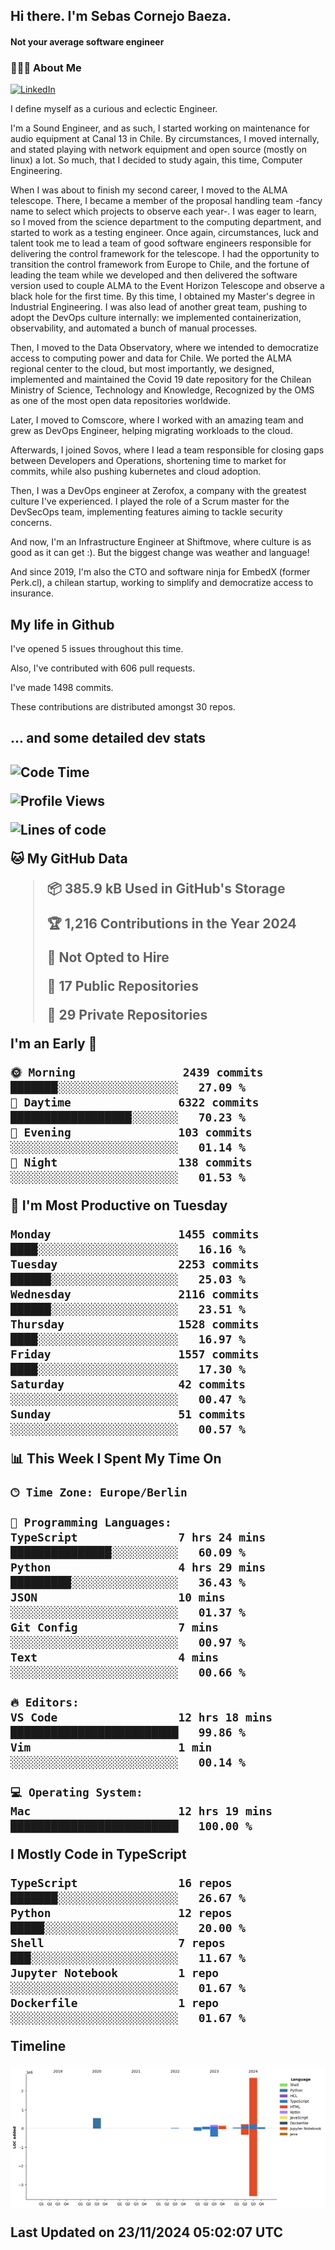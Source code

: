 <h2> Hi there.  I'm Sebas Cornejo Baeza.</h2>
<h4> Not your average software engineer</h4>
<h3> 👨🏻‍💻 About Me </h3>
<a href="http://linkedin.com/in/sebastian-cornejo-baeza/"><img alt="LinkedIn" src="https://img.shields.io/badge/Sebas%20Cornejo%20-informational?style=appveyor&logo=linkedin"></a>


I define myself as a curious and eclectic Engineer.

I'm a Sound Engineer, and as such, I started working on maintenance for audio equipment at Canal 13 in Chile.
By circumstances, I moved internally, and stated playing with network equipment and open source (mostly on linux) 
a lot. So much, that I decided to study again, this time, Computer Engineering.

When I was about to finish my second career, I moved to the ALMA telescope. There, I became a member of the proposal handling team
-fancy name to select which projects to observe each year-. 
I was eager to learn, so I moved from the science department to the computing department, and started to work as 
a testing engineer. Once again, circumstances, luck and talent took me to lead a team of good software engineers 
responsible for delivering the control framework for the telescope. I had the opportunity to transition the control framework from
Europe to Chile, and the fortune of leading the team while we developed and then delivered the software
version used to couple ALMA to the Event Horizon Telescope and observe a black hole for the first time.
By this time, I obtained my Master's degree in Industrial Engineering.
I was also lead of another great team, pushing to adopt the DevOps culture internally: we implemented containerization, observability, and automated a bunch of manual processes.

Then, I moved to the Data Observatory, where we intended to democratize access to computing power
and data for Chile. We ported the ALMA regional center to the cloud, but most importantly, we designed, implemented
and maintained the Covid 19 date repository for the Chilean Ministry of Science, Technology and Knowledge, Recognized by the OMS as one of the most open
data repositories worldwide.

Later, I moved to Comscore, where I worked with an amazing team and grew as DevOps Engineer, helping migrating workloads to the cloud.

Afterwards, I joined Sovos, where I lead a team responsible for closing gaps between Developers and Operations, shortening time to market for commits, while
also pushing kubernetes and cloud adoption.

Then, I was a DevOps engineer at Zerofox, a company with the greatest culture I've experienced. I played the role of a Scrum master for the DevSecOps team,
implementing features aiming to tackle security concerns.

And now, I'm an Infrastructure Engineer at Shiftmove, where culture is as good as it can get :). But the biggest change was weather and language!
 
And since 2019, I'm also the CTO and software ninja for EmbedX (former Perk.cl), a chilean startup, working to simplify and democratize access to insurance.

<h2> My life in Github </h2>

I've opened 5 issues throughout this time.

Also, I've contributed with 606 pull requests.

I've made 1498 commits.

These contributions are distributed amongst 30 repos.

<h2>... and some detailed dev stats<h2>

<!--START_SECTION:waka-->
![Code Time](http://img.shields.io/badge/Code%20Time-968%20hrs%2053%20mins-blue)

![Profile Views](http://img.shields.io/badge/Profile%20Views-0-blue)

![Lines of code](https://img.shields.io/badge/From%20Hello%20World%20I%27ve%20Written-4.0%20million%20lines%20of%20code-blue)

**🐱 My GitHub Data** 

> 📦 385.9 kB Used in GitHub's Storage 
 > 
> 🏆 1,216 Contributions in the Year 2024
 > 
> 🚫 Not Opted to Hire
 > 
> 📜 17 Public Repositories 
 > 
> 🔑 29 Private Repositories 
 > 
**I'm an Early 🐤** 

```text
🌞 Morning                2439 commits        ███████░░░░░░░░░░░░░░░░░░   27.09 % 
🌆 Daytime                6322 commits        ██████████████████░░░░░░░   70.23 % 
🌃 Evening                103 commits         ░░░░░░░░░░░░░░░░░░░░░░░░░   01.14 % 
🌙 Night                  138 commits         ░░░░░░░░░░░░░░░░░░░░░░░░░   01.53 % 
```
📅 **I'm Most Productive on Tuesday** 

```text
Monday                   1455 commits        ████░░░░░░░░░░░░░░░░░░░░░   16.16 % 
Tuesday                  2253 commits        ██████░░░░░░░░░░░░░░░░░░░   25.03 % 
Wednesday                2116 commits        ██████░░░░░░░░░░░░░░░░░░░   23.51 % 
Thursday                 1528 commits        ████░░░░░░░░░░░░░░░░░░░░░   16.97 % 
Friday                   1557 commits        ████░░░░░░░░░░░░░░░░░░░░░   17.30 % 
Saturday                 42 commits          ░░░░░░░░░░░░░░░░░░░░░░░░░   00.47 % 
Sunday                   51 commits          ░░░░░░░░░░░░░░░░░░░░░░░░░   00.57 % 
```


📊 **This Week I Spent My Time On** 

```text
🕑︎ Time Zone: Europe/Berlin

💬 Programming Languages: 
TypeScript               7 hrs 24 mins       ███████████████░░░░░░░░░░   60.09 % 
Python                   4 hrs 29 mins       █████████░░░░░░░░░░░░░░░░   36.43 % 
JSON                     10 mins             ░░░░░░░░░░░░░░░░░░░░░░░░░   01.37 % 
Git Config               7 mins              ░░░░░░░░░░░░░░░░░░░░░░░░░   00.97 % 
Text                     4 mins              ░░░░░░░░░░░░░░░░░░░░░░░░░   00.66 % 

🔥 Editors: 
VS Code                  12 hrs 18 mins      █████████████████████████   99.86 % 
Vim                      1 min               ░░░░░░░░░░░░░░░░░░░░░░░░░   00.14 % 

💻 Operating System: 
Mac                      12 hrs 19 mins      █████████████████████████   100.00 % 
```

**I Mostly Code in TypeScript** 

```text
TypeScript               16 repos            ███████░░░░░░░░░░░░░░░░░░   26.67 % 
Python                   12 repos            █████░░░░░░░░░░░░░░░░░░░░   20.00 % 
Shell                    7 repos             ███░░░░░░░░░░░░░░░░░░░░░░   11.67 % 
Jupyter Notebook         1 repo              ░░░░░░░░░░░░░░░░░░░░░░░░░   01.67 % 
Dockerfile               1 repo              ░░░░░░░░░░░░░░░░░░░░░░░░░   01.67 % 
```



**Timeline**

![Lines of Code chart](https://raw.githubusercontent.com/scornejob/scornejob/master/assets/bar_graph.png)


 Last Updated on 23/11/2024 05:02:07 UTC
<!--END_SECTION:waka-->
